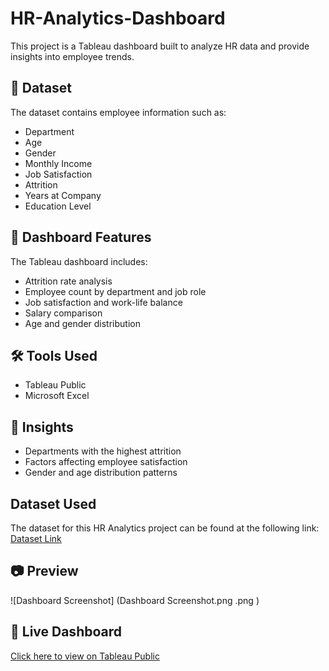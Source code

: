 # HR-Analytics-Dashboard
This project is a Tableau dashboard built to analyze HR data and provide insights into employee trends.

## 📁 Dataset
The dataset contains employee information such as:
- Department
- Age
- Gender
- Monthly Income
- Job Satisfaction
- Attrition
- Years at Company
- Education Level

## 🎯 Dashboard Features
The Tableau dashboard includes:
- Attrition rate analysis
- Employee count by department and job role
- Job satisfaction and work-life balance
- Salary comparison
- Age and gender distribution

## 🛠️ Tools Used
- Tableau Public
- Microsoft Excel

## 📌 Insights
- Departments with the highest attrition
- Factors affecting employee satisfaction
- Gender and age distribution patterns

## Dataset Used

The dataset for this HR Analytics project can be found at the following link:
[Dataset Link](https://docs.google.com/spreadsheets/d/1SD0i1YmT6wdi28rGpjtCX1O7DeHYh4pb/edit?usp=sharing&ouid=115158991998060265236&rtpof=true&sd=true)
## 📷 Preview
![Dashboard Screenshot] (Dashboard Screenshot.png .png )

## 🔗 Live Dashboard
[Click here to view on Tableau Public](https://public.tableau.com/app/profile/vanshika.sagar/viz/HRAnalyticsDashboard_17447999397290/HRANALYTICSDASHBOARD?publish=yes)

